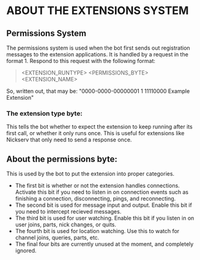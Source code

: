 ﻿# ABOUT THE EXTENSIONS SYSTEM

## Permissions System

The permissions system is used when the bot first sends out registration messages to the extension applications.
It is handled by a request in the format <token> 1. Respond to this request with the following format:

> <TOKEN> <EXTENSION_RUNTYPE> <PERMISSIONS_BYTE> <EXTENSION_NAME>

So, written out, that may be: "0000-0000-00000001 1 11110000 Example Extension"


### The extension type byte:

This tells the bot whether to expect the extension to keep running after its first call, or whether it only runs once.
This is useful for extensions like Nickserv that only need to send a response once.


## About the permissions byte:

This is used by the bot to put the extension into proper categories.

- The first bit is whether or not the extension handles connections. Activate this bit if you need to listen in on connection events such as finishing a connection, disconnecting, pings, and reconnecting.
- The second bit is used for message input and output. Enable this bit if you need to intercept recieved messages.
- The third bit is used for user watching. Enable this bit if you listen in on user joins, parts, nick changes, or quits.
- The fourth bit is used for location watching. Use this to watch for channel joins, queries, parts, etc.
- The final four bits are currently unused at the moment, and completely ignored.